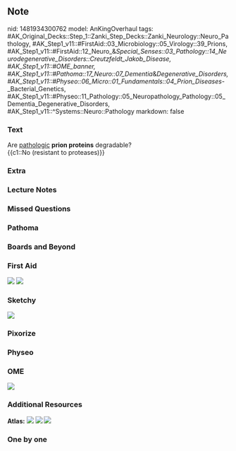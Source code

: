 ## Note
nid: 1481934300762
model: AnKingOverhaul
tags: #AK_Original_Decks::Step_1::Zanki_Step_Decks::Zanki_Neurology::Neuro_Pathology, #AK_Step1_v11::#FirstAid::03_Microbiology::05_Virology::39_Prions, #AK_Step1_v11::#FirstAid::12_Neuro_&_Special_Senses::03_Pathology::14_Neurodegenerative_Disorders::Creutzfeldt_Jakob_Disease, #AK_Step1_v11::#OME_banner, #AK_Step1_v11::#Pathoma::17_Neuro::07_Dementia_&_Degenerative_Disorders, #AK_Step1_v11::#Physeo::06_Micro::01_Fundamentals::04_Prion_Diseases_-_Bacterial_Genetics, #AK_Step1_v11::#Physeo::11_Pathology::05_Neuropathology_Pathology::05_Dementia_Degenerative_Disorders, #AK_Step1_v11::^Systems::Neuro::Pathology
markdown: false

### Text
<div>
  Are <u>pathologic</u> <b>prion proteins</b> degradable?
</div>
<div>
  {{c1::No (resistant to proteases)}}
</div>

### Extra


### Lecture Notes


### Missed Questions


### Pathoma


### Boards and Beyond


### First Aid
<img src="tmpYu4NJp.png"> <img src="tmps0fyly.png">

### Sketchy
<img src="Screen%20Shot%202019-11-25%20at%204.12.30%20PM.jpg">

### Pixorize


### Physeo


### OME
<div class="ome-widget">
  <a href="https://onlinemeded.org?ref=anki"><img src=
  "_OME_AnkiFlashcards_General_4.png"></a>
</div>

### Additional Resources
<b>Atlas:</b> <img src="tmpnTYlQO.png"> <img src="tmp00d1od.png">
<img src="tmpILVCyf.png">

### One by one

